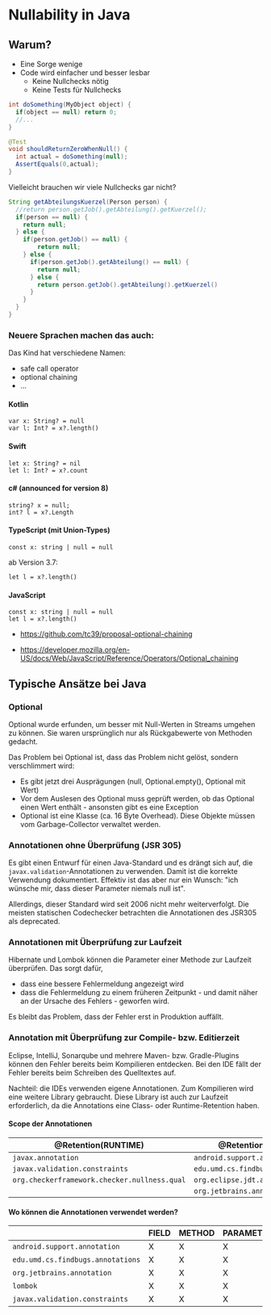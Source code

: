 # Nullability in Java

## Warum?
* Eine Sorge wenige
* Code wird einfacher und besser lesbar
  - Keine Nullchecks nötig
  - Keine Tests für Nullchecks

```java
int doSomething(MyObject object) { 
  if(object == null) return 0; 
  //... 
} 
```

```java
@Test 
void shouldReturnZeroWhenNull() { 
  int actual = doSomething(null); 
  AssertEquals(0,actual); 
} 
```

Vielleicht brauchen wir viele Nullchecks gar nicht?
```java
String getAbteilungsKuerzel(Person person) {
  //return person.getJob().getAbteilung().getKuerzel();
  if(person == null) { 
    return null;
  } else {
    if(person.getJob() == null) {
        return null;
    } else {
      if(person.getJob().getAbteilung() == null) {
        return null;
      } else {
        return person.getJob().getAbteilung().getKuerzel()
      }        
    }
  } 
} 
```

### Neuere Sprachen machen das auch:

Das Kind hat verschiedene Namen:
* safe call operator
* optional chaining
* ...

#### Kotlin  
```
var x: String? = null
var l: Int? = x?.length()
```
#### Swift 
```
let x: String? = nil
let l: Int? = x?.count
```
#### c# (announced for version 8) 
```
string? x = null;
int? l = x?.Length
```
#### TypeScript (mit Union-Types)
`const x: string | null = null`

ab Version 3.7:

`let l = x?.length()`
#### JavaScript 
```
const x: string | null = null
let l = x?.length()
```

* https://github.com/tc39/proposal-optional-chaining

* https://developer.mozilla.org/en-US/docs/Web/JavaScript/Reference/Operators/Optional_chaining

## Typische Ansätze bei Java

### Optional

Optional wurde erfunden, um besser mit Null-Werten in Streams umgehen zu können. Sie waren ursprünglich nur als Rückgabewerte von Methoden gedacht.

Das Problem bei Optional ist, dass das Problem nicht gelöst, sondern verschlimmert wird:
* Es gibt jetzt drei Ausprägungen (null, Optional.empty(), Optional mit Wert)
* Vor dem Auslesen des Optional muss geprüft werden, ob das Optional einen Wert enthält - ansonsten gibt es eine Exception
* Optional ist eine Klasse (ca. 16 Byte Overhead). Diese Objekte müssen vom Garbage-Collector verwaltet werden.

### Annotationen ohne Überprüfung (JSR 305)

Es gibt einen Entwurf für einen Java-Standard und es drängt sich auf, die `javax.validation`-Annotationen zu verwenden. Damit ist die korrekte Verwendung dokumentiert. Effektiv ist das aber nur ein Wunsch: "ich wünsche mir, dass dieser Parameter niemals null ist".

Allerdings, dieser Standard wird seit 2006 nicht mehr weiterverfolgt. Die meisten statischen Codechecker betrachten die Annotationen des JSR305 als deprecated.

### Annotationen mit Überprüfung zur Laufzeit

Hibernate und Lombok können die Parameter einer Methode zur Laufzeit überprüfen. Das sorgt dafür,
* dass eine bessere Fehlermeldung angezeigt wird
* dass die Fehlermeldung zu einem früheren Zeitpunkt - und damit näher an der Ursache des Fehlers - geworfen wird.

Es bleibt das Problem, dass der Fehler erst in Produktion auffällt.

### Annotation mit Überprüfung zur Compile- bzw. Editierzeit

Eclipse, IntelliJ, Sonarqube und mehrere Maven- bzw. Gradle-Plugins können den Fehler bereits beim Kompilieren entdecken. Bei den IDE fällt der Fehler bereits beim Schreiben des Quelltextes auf.

Nachteil: die IDEs verwenden eigene Annotationen. Zum Kompilieren wird eine weitere Library gebraucht.
Diese Library ist auch zur Laufzeit erforderlich, da die Annotations eine Class- oder Runtime-Retention haben.

#### Scope der Annotationen

| @Retention(RUNTIME)                          | @Retention(CLASS)                 |
| -------------------------------------------- | --------------------------------- |
| `javax.annotation`                           | `android.support.annotation`      |
| `javax.validation.constraints`               | `edu.umd.cs.findbugs.annotations` |
| `org.checkerframework.checker.nullness.qual` | `org.eclipse.jdt.annotation`      |
|                                              | `org.jetbrains.annotations`       |

#### Wo können die Annotationen verwendet werden?

|                                   | FIELD | METHOD | PARAMETER | LOCAL_VARIABLE |
| --------------------------------- | ----- | ------ | --------- | -------------- |
| `android.support.annotation`      | X     | X      | X         |                |
| `edu.umd.cs.findbugs.annotations` | X     | X      | X         | X              |
| `org.jetbrains.annotation`        | X     | X      | X         | X              |
| `lombok`                          | X     | X      | X         | X              |
| `javax.validation.constraints`    | X     | X      | X         |                |

